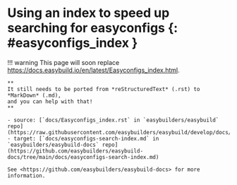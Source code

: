 # Using an index to speed up searching for easyconfigs {: #easyconfigs_index }

!!! warning
    This page will soon replace <https://docs.easybuild.io/en/latest/Easyconfigs_index.html>.

    **
    It still needs to be ported from *reStructuredText* (.rst) to *MarkDown* (.md),  
    and you can help with that!
    **

    - source: [`docs/Easyconfigs_index.rst` in `easybuilders/easybuild` repo](https://raw.githubusercontent.com/easybuilders/easybuild/develop/docs/Easyconfigs_index.rst)
    - target: [`docs/easyconfigs-search-index.md` in `easybuilders/easybuild-docs` repo](https://github.com/easybuilders/easybuild-docs/tree/main/docs/easyconfigs-search-index.md)

    See <https://github.com/easybuilders/easybuild-docs> for more information.
